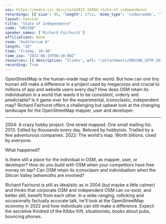 ```yaml
---
voc: https://media.ccc.de/v/sotm2022-18484-state-of-independence
recordings: [{'size': 95, 'length': 1712, 'mime_type': 'video/webm', 'language': 'eng', 'filename': 'sotm2022-18484-eng-State_of_Independence_webm-hd.webm', 'state': 'new', 'folder': 'webm-hd', 'high_quality': True, 'width': 1920, 'height': 1080, 'updated_at': '2022-09-18T23:07:58.065+02:00', 'recording_url': 'https://cdn.media.ccc.de/events/sotm/2022/webm-hd/sotm2022-18484-eng-State_of_Independence_webm-hd.webm', 'url': 'https://api.media.ccc.de/public/recordings/61785', 'event_url': 'https://api.media.ccc.de/public/events/6000c064-c132-590b-be0b-88f00b07ec75', 'conference_url': 'https://api.media.ccc.de/public/conferences/sotm2022'}, {'size': 50, 'length': 1712, 'mime_type': 'video/webm', 'language': 'eng', 'filename': 'sotm2022-18484-eng-State_of_Independence_webm-sd.webm', 'state': 'new', 'folder': 'webm-sd', 'high_quality': False, 'width': 720, 'height': 576, 'updated_at': '2022-09-18T22:54:41.709+02:00', 'recording_url': 'https://cdn.media.ccc.de/events/sotm/2022/webm-sd/sotm2022-18484-eng-State_of_Independence_webm-sd.webm', 'url': 'https://api.media.ccc.de/public/recordings/61782', 'event_url': 'https://api.media.ccc.de/public/events/6000c064-c132-590b-be0b-88f00b07ec75', 'conference_url': 'https://api.media.ccc.de/public/conferences/sotm2022'}, {'size': 36, 'length': 1712, 'mime_type': 'video/mp4', 'language': 'eng', 'filename': 'sotm2022-18484-eng-State_of_Independence_sd.mp4', 'state': 'new', 'folder': 'h264-sd', 'high_quality': False, 'width': 720, 'height': 576, 'updated_at': '2022-09-18T22:29:57.253+02:00', 'recording_url': 'https://cdn.media.ccc.de/events/sotm/2022/h264-sd/sotm2022-18484-eng-State_of_Independence_sd.mp4', 'url': 'https://api.media.ccc.de/public/recordings/61781', 'event_url': 'https://api.media.ccc.de/public/events/6000c064-c132-590b-be0b-88f00b07ec75', 'conference_url': 'https://api.media.ccc.de/public/conferences/sotm2022'}, {'size': 26, 'length': 1712, 'mime_type': 'audio/mpeg', 'language': 'eng', 'filename': 'sotm2022-18484-eng-State_of_Independence_mp3.mp3', 'state': 'new', 'folder': 'mp3', 'high_quality': False, 'width': 0, 'height': 0, 'updated_at': '2022-09-18T22:28:03.622+02:00', 'recording_url': 'https://cdn.media.ccc.de/events/sotm/2022/mp3/sotm2022-18484-eng-State_of_Independence_mp3.mp3', 'url': 'https://api.media.ccc.de/public/recordings/61780', 'event_url': 'https://api.media.ccc.de/public/events/6000c064-c132-590b-be0b-88f00b07ec75', 'conference_url': 'https://api.media.ccc.de/public/conferences/sotm2022'}, {'size': 62, 'length': 1712, 'mime_type': 'video/mp4', 'language': 'eng', 'filename': 'sotm2022-18484-eng-State_of_Independence_hd.mp4', 'state': 'new', 'folder': 'h264-hd', 'high_quality': True, 'width': 1920, 'height': 1080, 'updated_at': '2022-09-17T21:22:51.940+02:00', 'recording_url': 'https://cdn.media.ccc.de/events/sotm/2022/h264-hd/sotm2022-18484-eng-State_of_Independence_hd.mp4', 'url': 'https://api.media.ccc.de/public/recordings/61722', 'event_url': 'https://api.media.ccc.de/public/events/6000c064-c132-590b-be0b-88f00b07ec75', 'conference_url': 'https://api.media.ccc.de/public/conferences/sotm2022'}]
layout: session
title: "State of Independence"
code: "URUJH8"
speaker_names: ['Richard Fairhurst']
affiliations: None
room: "Auditorium A"
length: "20"
time: "Friday, 10:30"
time_iso: "2022-08-19T08:30:00Z"
resources: [{ description: "Slides", url: "/attachments/URUJH8_SOTM_2022_slides_low-res_fsVQWtT.pdf" }]
recording: True
---
```


OpenStreetMap is the human-made map of the world. But how can one tiny human still make a difference in a project used by megacorps and crucial to millions of app and website users every day? How does OSM retain its individualism in a world that wants it to be consistent, orderly and predictable? Is it game over for the experimental, iconoclastic, independent map? Richard Fairhurst offers a challenging but upbeat look at the changing landscape for the OpenStreetMap mapper, user and developer.

<hr>

2004: A crazy hobby project. One street mapped. One small mailing list.
2013: Edited by thousands every day. Beloved by hobbyists. Trialled by a few adventurous companies.
2022: The world's map. Worth billions. Used by everyone.

What happened?

Is there still a place for the individual in OSM, as mapper, user, or developer? How do you build with OSM when your competitors have free money on tap? Can OSM retain its iconoclasm and individualism when the Silicon Valley behemoths are involved?

Richard Fairhurst is still as idealistic as in 2004 (but maybe a little calmer) and thinks that corporate OSM and independent OSM can co-exist, and better still, benefit from each other. In a wide-ranging, rollicking and occasionally factually accurate talk, he'll look at the OpenStreetMap economy in 2022 and how individuals can still make a difference. Expect: the secretive Kindred of the Kibbo Kift, situationists, books about pubs, bouncing phones.

